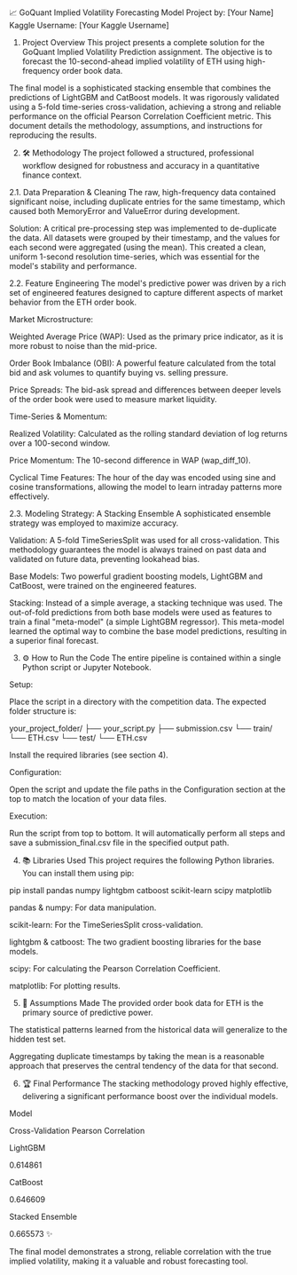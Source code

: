 📈 GoQuant Implied Volatility Forecasting Model
Project by: [Your Name]
Kaggle Username: [Your Kaggle Username]
1. Project Overview
This project presents a complete solution for the GoQuant Implied Volatility Prediction assignment. The objective is to forecast the 10-second-ahead implied volatility of ETH using high-frequency order book data.

The final model is a sophisticated stacking ensemble that combines the predictions of LightGBM and CatBoost models. It was rigorously validated using a 5-fold time-series cross-validation, achieving a strong and reliable performance on the official Pearson Correlation Coefficient metric. This document details the methodology, assumptions, and instructions for reproducing the results.

2. 🛠️ Methodology
The project followed a structured, professional workflow designed for robustness and accuracy in a quantitative finance context.

2.1. Data Preparation & Cleaning
The raw, high-frequency data contained significant noise, including duplicate entries for the same timestamp, which caused both MemoryError and ValueError during development.

Solution: A critical pre-processing step was implemented to de-duplicate the data. All datasets were grouped by their timestamp, and the values for each second were aggregated (using the mean). This created a clean, uniform 1-second resolution time-series, which was essential for the model's stability and performance.

2.2. Feature Engineering
The model's predictive power was driven by a rich set of engineered features designed to capture different aspects of market behavior from the ETH order book.

Market Microstructure:

Weighted Average Price (WAP): Used as the primary price indicator, as it is more robust to noise than the mid-price.

Order Book Imbalance (OBI): A powerful feature calculated from the total bid and ask volumes to quantify buying vs. selling pressure.

Price Spreads: The bid-ask spread and differences between deeper levels of the order book were used to measure market liquidity.

Time-Series & Momentum:

Realized Volatility: Calculated as the rolling standard deviation of log returns over a 100-second window.

Price Momentum: The 10-second difference in WAP (wap_diff_10).

Cyclical Time Features: The hour of the day was encoded using sine and cosine transformations, allowing the model to learn intraday patterns more effectively.

2.3. Modeling Strategy: A Stacking Ensemble
A sophisticated ensemble strategy was employed to maximize accuracy.

Validation: A 5-fold TimeSeriesSplit was used for all cross-validation. This methodology guarantees the model is always trained on past data and validated on future data, preventing lookahead bias.

Base Models: Two powerful gradient boosting models, LightGBM and CatBoost, were trained on the engineered features.

Stacking: Instead of a simple average, a stacking technique was used. The out-of-fold predictions from both base models were used as features to train a final "meta-model" (a simple LightGBM regressor). This meta-model learned the optimal way to combine the base model predictions, resulting in a superior final forecast.

3. ⚙️ How to Run the Code
The entire pipeline is contained within a single Python script or Jupyter Notebook.

Setup:

Place the script in a directory with the competition data. The expected folder structure is:

your_project_folder/
├── your_script.py
├── submission.csv
└── train/
    └── ETH.csv
└── test/
    └── ETH.csv

Install the required libraries (see section 4).

Configuration:

Open the script and update the file paths in the Configuration section at the top to match the location of your data files.

Execution:

Run the script from top to bottom. It will automatically perform all steps and save a submission_final.csv file in the specified output path.

4. 📚 Libraries Used
This project requires the following Python libraries. You can install them using pip:

pip install pandas numpy lightgbm catboost scikit-learn scipy matplotlib

pandas & numpy: For data manipulation.

scikit-learn: For the TimeSeriesSplit cross-validation.

lightgbm & catboost: The two gradient boosting libraries for the base models.

scipy: For calculating the Pearson Correlation Coefficient.

matplotlib: For plotting results.

5. 📝 Assumptions Made
The provided order book data for ETH is the primary source of predictive power.

The statistical patterns learned from the historical data will generalize to the hidden test set.

Aggregating duplicate timestamps by taking the mean is a reasonable approach that preserves the central tendency of the data for that second.

6. 🏆 Final Performance
The stacking methodology proved highly effective, delivering a significant performance boost over the individual models.

Model

Cross-Validation Pearson Correlation

LightGBM

0.614861

CatBoost

0.646609

Stacked Ensemble

0.665573 ✨

The final model demonstrates a strong, reliable correlation with the true implied volatility, making it a valuable and robust forecasting tool.
